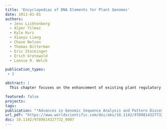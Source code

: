 ```yaml
---
title: 'Encyclopedias of DNA Elements for Plant Genomes'
date: 2011-01-01
authors:
  - Jens Lichtenberg
  - Alper Yilmaz
  - Kyle Kurz
  - Xiaoyu Liang
  - Chase Nelson
  - Thomas Bitterman
  - Eric Stockinger
  - Erich Grotewold
  - Lonnie R. Welch

publication_types:
 - 2

abstract: |
  This chapter focuses on the enhancement of existing plant regulatory databases by adding DNA word encyclopedias. The authors present DNA word encyclopedias for small sets of co-regulated sequences (C-repeat binding factor genes in wheat) and for intergenic regions of an entire genome (Arabidopsis thaliana). It is also shown how the resulting DNA word encyclopedia for Arabidopsis is incorporated into an existing repository, the Arabidopsis Gene Regulatory Information Server (AGRIS). This provides a model for how DNA word encyclopedias can be incorporated into organism specific regulatory databases.

featured: false
projects:
tags:
publication: "*Advances in Genomic Sequence Analysis and Pattern Discovery*"
url_pdf: "https://www.worldscientific.com/doi/abs/10.1142/9789814327732_0007"
doi: 10.1142/9789814327732_0007
---
```

